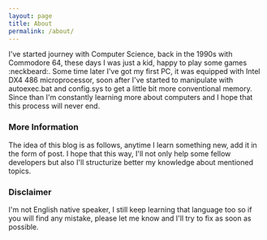 ```yaml
---
layout: page
title: About
permalink: /about/
---
```


I've started journey with Computer Science, back in the 1990s with Commodore 64,
these days I was just a kid, happy to play some games :neckbeard:. Some time later I've got my first PC,
it was equipped with Intel DX4 486 microprocessor, soon after I've started to manipulate with
autoexec.bat and config.sys to get a little bit more conventional memory. Since than I'm constantly
learning more about computers and I hope that this process will never end.

### More Information

The idea of this blog is as follows, anytime I learn something new, add it in the form of post. I hope that
this way, I'll not only help some fellow developers but also I'll structurize better my knowledge
about mentioned topics.

### Disclaimer

I'm not English native speaker, I still keep learning that language too so if you will find any mistake,
please let me know and I'll try to fix as soon as possible.
